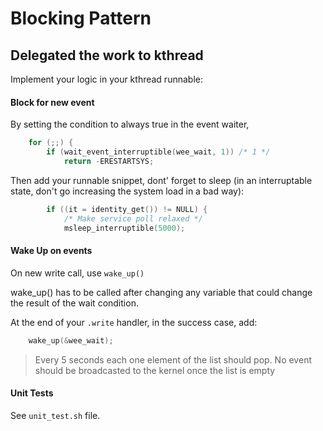 # Blocking Pattern

## Delegated the work to kthread

Implement your logic in your kthread runnable:

#### Block for new event

By setting the condition to always true in the event waiter,


```c
	for (;;) {
		if (wait_event_interruptible(wee_wait, 1)) /* 1 */
			return -ERESTARTSYS;
```

Then add your runnable snippet, dont' forget to sleep
(in an interruptable state, don't go increasing the system load in a bad way):

```c
		if ((it = identity_get()) != NULL) {
			/* Make service poll relaxed */
			msleep_interruptible(5000);
```

#### Wake Up on events

On new write call, use `wake_up()`

wake_up() has to be called after changing any variable that could
change the result of the wait condition.

At the end of your `.write` handler, in the success case, add:

```c
	wake_up(&wee_wait);
```

> Every 5 seconds each one element of the list should pop. No event should be broadcasted to the kernel once the list is empty


#### Unit Tests

See `unit_test.sh` file.
